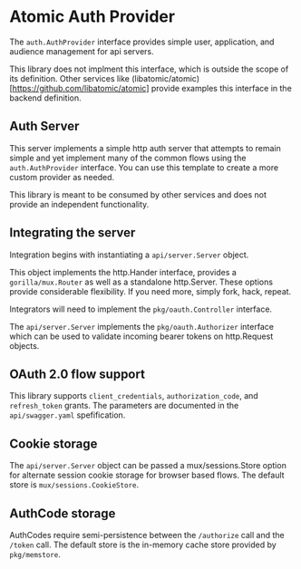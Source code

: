 # Atomic Auth Provider

The `auth.AuthProvider` interface provides simple user, application, and audience management for api servers.

This library does not implment this interface, which is outside the scope of its definition. Other services
like (libatomic/atomic)[https://github.com/libatomic/atomic] provide examples this interface in the backend
definition.

## Auth Server

This server implements a simple http auth server that attempts to remain simple and yet implement
many of the common flows using the `auth.AuthProvider` interface. You can use this template to create a
more custom provider as needed.

This library is meant to be consumed by other services and does not provide an independent
functionality.

## Integrating the server

Integration begins with instantiating a `api/server.Server` object.

This object implements the http.Hander interface, provides a `gorilla/mux.Router` as well as a standalone
http.Server. These options provide considerable flexibility. If you need more, simply fork, hack, repeat.

Integrators will need to implement the `pkg/oauth.Controller` interface.

The `api/server.Server` implements the `pkg/oauth.Authorizer` interface which can be used to validate
incoming bearer tokens on http.Request objects.

## OAuth 2.0 flow support

This library supports `client_credentials`, `authorization_code`, and `refresh_token` grants. The parameters
are documented in the `api/swagger.yaml` spefification.

## Cookie storage

The `api/server.Server` object can be passed a mux/sessions.Store option for alternate session cookie
storage for browser based flows. The default store is `mux/sessions.CookieStore`.

## AuthCode storage

AuthCodes require semi-persistence between the `/authorize` call and the `/token` call. The default store
is the in-memory cache store provided by `pkg/memstore`.
